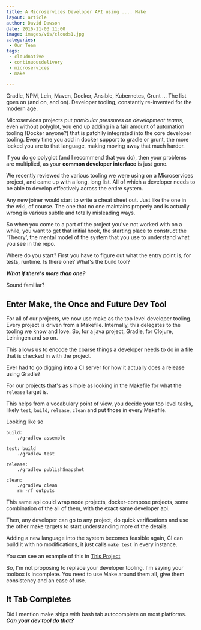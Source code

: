```yaml
---
title: A Microservices Developer API using .... Make
layout: article
author: David Dawson
date: 2016-11-03 11:00
image: images/vis/clouds1.jpg
categories:
 - Our Team
tags:
 - cloudnative
 - continuousdelivery
 - microservices
 - make

---
```


Gradle, NPM, Lein, Maven, Docker, Ansible, Kubernetes, Grunt ... The list goes on (and on, and on). Developer tooling, constantly re-invented for the modern age.

Microservices projects put *particular pressures on development teams*, even without polyglot, you end up adding in a fair amount of automation
tooling (Docker anyone?) that is patchily integrated into the core developer tooling. Every time you add in docker support to gradle or grunt, the more locked you are to that language, making moving away that much harder.

If you do go polyglot (and I recommend that you do), then your problems are multiplied, as your **common developer interface** is just gone.

We recently reviewed the various tooling we were using on a Microservices project, and came up with a long, long list. All of which a developer needs to be able to develop effectively across the entire system.

Any new joiner would start to write a cheat sheet out. Just like the one in the wiki, of course. The one that no one maintains properly and is actually wrong is various subtle and totally misleading ways.

So when you come to a part of the project you've not worked with on a while, you want to get that initial hook, the starting place to construct the 'Theory', the mental model of the system that you use to understand what you see in the repo.

Where do you start?  First you have to figure out what the entry point is, for tests, runtime. Is there one?  What's the build tool?

***What if there's more than one?***

Sound familiar?

## Enter Make, the Once and Future Dev Tool

For all of our projects, we now use make as the top level developer tooling. Every project is driven from a Makefile.
Internally, this delegates to the tooling we know and love. So, for a java project, Gradle, for Clojure, Leiningen and so on.

This allows us to encode the coarse things a developer needs to do in a file that is checked in with the project.

Ever had to go digging into a CI server for how it actually does a release using Gradle?

For our projects that's as simple as looking in the Makefile for what the `release` target is.

This helps from a vocabulary point of view, you decide your top level tasks, likely `test`, `build`, `release`, `clean` and put those in every Makefile.

Looking like so

```
build:
	./gradlew assemble

test: build
	./gradlew test

release:
	./gradlew publishSnapshot

clean:
	./gradlew clean
	rm -rf outputs

```

This same api could wrap node projects, docker-compose projects, some combination of the all of them, with the exact same developer api.

Then, any developer can go to any project, do quick verifications and use the other make targets to start understanding more of the details.

Adding a new language into the system becomes feasible again, CI can build it with no modifications, it just calls `make test` in every instance.

You can see an example of this in [This Project](https://github.com/muoncore/muon-intro-talk)

So, I'm not proposing to replace your developer tooling. I'm saying your toolbox is incomplete. You need to use Make around them all,
give them consistency and an ease of use.

## It Tab Completes

Did I mention make ships with bash tab autocomplete on most platforms. ***Can your dev tool do that?***

